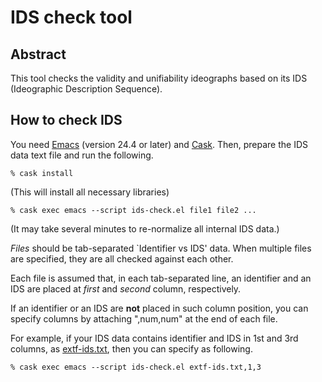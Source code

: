 # IDS check tool

## Abstract

This tool checks the validity and unifiability ideographs based on its
IDS (Ideographic Description Sequence).

## How to check IDS

You need [Emacs](https://www.gnu.org/software/emacs/) (version 24.4 or
later) and [Cask](https://github.com/cask/cask). Then, prepare the IDS
data text file and run the following.

```
% cask install
```
(This will install all necessary libraries)

```
% cask exec emacs --script ids-check.el file1 file2 ...
```

(It may take several minutes to re-normalize all internal IDS data.)

*Files* should be tab-separated `Identifier vs IDS' data. When
multiple files are specified, they are all checked against each other.

Each file is assumed that, in each tab-separated line, an identifier
and an IDS are placed at *first* and *second* column, respectively.

If an identifier or an IDS are **not** placed in such column position,
you can specify columns by attaching ",num,num" at the end of each
file.

For example, if your IDS data contains identifier and IDS in 1st and
3rd columns, as
[extf-ids.txt](https://github.com/cjkvi/cjkvi-ids/blob/master/extf-ids.txt),
then you can specify as following.

```
% cask exec emacs --script ids-check.el extf-ids.txt,1,3
```
